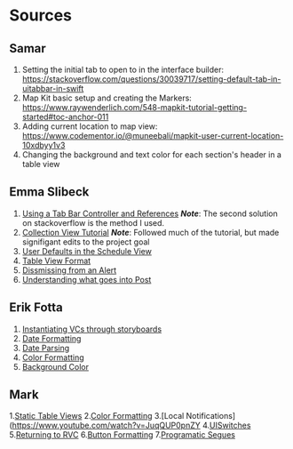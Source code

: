 #  Sources

## Samar
1. Setting the initial tab to open to in the interface builder: https://stackoverflow.com/questions/30039717/setting-default-tab-in-uitabbar-in-swift
2. Map Kit basic setup and creating the Markers: https://www.raywenderlich.com/548-mapkit-tutorial-getting-started#toc-anchor-011
3. Adding current location to map view: https://www.codementor.io/@muneebali/mapkit-user-current-location-10xdbyy1v3
4. Changing the background and text color for each section's header in a table view 

## Emma Slibeck
1. [Using a Tab Bar Controller and References](https://stackoverflow.com/questions/37241684/use-storyboard-references-while-retaining-icons-text-for-tab-bar-controller)
*__Note__*: The second solution on stackoverflow is the method I used. 
2. [Collection View Tutorial](https://www.raywenderlich.com/9334-uicollectionview-tutorial-getting-started)
*__Note__*: Followed much of the tutorial, but made signifigant edits to the project goal
3. [User Defaults in the Schedule View](https://www.hackingwithswift.com/example-code/system/how-to-load-and-save-a-struct-in-userdefaults-using-codable)
4. [Table View Format](https://stackoverflow.com/questions/37272040/swift-how-to-center-cell-text)
5. [Dissmissing from an Alert](https://learnappmaking.com/uialertcontroller-alerts-swift-how-to/)
6. [Understanding what goes into Post](https://www.hackingwithswift.com/books/ios-swiftui/sending-and-receiving-orders-over-the-internet)

## Erik Fotta
1. [Instantiating VCs through storyboards](https://guides.codepath.com/ios/Creating-View-Controllers-from-Storyboard)
2. [Date Formatting](https://www.hackingwithswift.com/example-code/language/how-to-use-iso-8601-dates-with-jsondecoder-and-codable)
3. [Date Parsing](https://nsscreencast.com/episodes/367-dates-and-times)
4. [Color Formatting](https://stackoverflow.com/questions/25094184/uicolor-extension-in-swift-error)
5. [Background Color](https://stackoverflow.com/questions/30679701/ios-swift-how-to-change-background-color-of-table-view/41843684)

## Mark
1.[Static Table Views](https://www.youtube.com/watch?v=OBsj1GuanVw)
2.[Color Formatting](https://stackoverflow.com/questions/24074257/how-can-i-use-uicolorfromrgb-in-swift)
3.[Local Notifications](https://www.youtube.com/watch?v=JuqQUP0pnZY
4.[UISwitches](https://www.youtube.com/watch?v=pBhNWJ17-ng&t=208s)
5.[Returning to RVC](https://stackoverflow.com/questions/34326632/how-to-return-to-root-view-controller)
6.[Button Formatting](https://stackoverflow.com/questions/26961274/how-can-i-make-a-button-have-a-rounded-border-in-swift)
7.[Programatic Segues](https://stackoverflow.com/questions/27604192/ios-how-to-segue-programmatically-using-swift)

